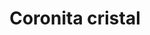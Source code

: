 ---
title: Coronita cristal
date: 
draft: false

# descripcion
description : Coronita cristal

materials: Plata 925

color: Fucsia, Verde, Azul, Tornasolado, Blanco

dimensions: 0,9cm

code: 01-07-0023

type: "Aros"

categories: []

price: $2.330,00

price_eftvo: $1.980,00

# Images
# first image will be shown in the product page
images:
  # - image: "images/path_to_image"
  # La ubicacion de las imagenes es imagenes/Aros/Aros.Cristal/01-07-0023-coronita-cristal
  - image: "./images/aros/cristal/01-07-0023-coronita-cristal_a.JPG"
  - image: "./images/aros/cristal/01-07-0023-coronita-cristal_b.JPG"
  - image: "./images/aros/cristal/01-07-0023-coronita-cristal_c.JPG"
  - image: "./images/aros/cristal/01-07-0023-coronita-cristal_d.JPG"
  - image: "./images/aros/cristal/01-07-0023-coronita-cristal_e.JPG"
---